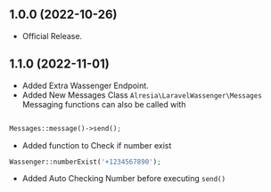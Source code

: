 1.0.0 (2022-10-26)
------------------

* Official Release.

1.1.0 (2022-11-01)
------------------

* Added Extra Wassenger Endpoint.
* Added New Messages Class `Alresia\LaravelWassenger\Messages`
  <br>
  Messaging functions can also be called with
```php

Messages::message()->send();

```
* Added function to Check if number exist
```php
Wassenger::numberExist('+1234567890');

```

* Added Auto Checking Number before executing `send()`